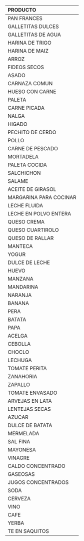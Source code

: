 | PRODUCTO               |
|:-----------------------|
| PAN FRANCES            |
| GALLETITAS DULCES      |
| GALLETITAS DE AGUA     |
| HARINA DE TRIGO        |
| HARINA DE MAIZ         |
| ARROZ                  |
| FIDEOS SECOS           |
| ASADO                  |
| CARNAZA COMUN          |
| HUESO CON CARNE        |
| PALETA                 |
| CARNE PICADA           |
| NALGA                  |
| HIGADO                 |
| PECHITO DE CERDO       |
| POLLO                  |
| CARNE DE PESCADO       |
| MORTADELA              |
| PALETA COCIDA          |
| SALCHICHON             |
| SALAME                 |
| ACEITE DE GIRASOL      |
| MARGARINA PARA COCINAR |
| LECHE FLUIDA           |
| LECHE EN POLVO ENTERA  |
| QUESO CREMA            |
| QUESO CUARTIROLO       |
| QUESO DE RALLAR        |
| MANTECA                |
| YOGUR                  |
| DULCE DE LECHE         |
| HUEVO                  |
| MANZANA                |
| MANDARINA              |
| NARANJA                |
| BANANA                 |
| PERA                   |
| BATATA                 |
| PAPA                   |
| ACELGA                 |
| CEBOLLA                |
| CHOCLO                 |
| LECHUGA                |
| TOMATE PERITA          |
| ZANAHORIA              |
| ZAPALLO                |
| TOMATE ENVASADO        |
| ARVEJAS EN LATA        |
| LENTEJAS SECAS         |
| AZUCAR                 |
| DULCE DE BATATA        |
| MERMELADA              |
| SAL FINA               |
| MAYONESA               |
| VINAGRE                |
| CALDO CONCENTRADO      |
| GASEOSAS               |
| JUGOS CONCENTRADOS     |
| SODA                   |
| CERVEZA                |
| VINO                   |
| CAFE                   |
| YERBA                  |
| TE EN SAQUITOS         |